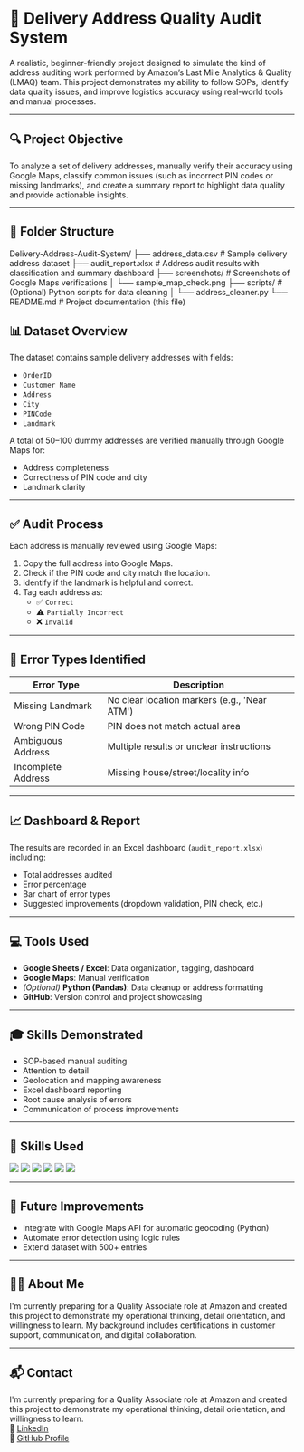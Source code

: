 # 🧭 Delivery Address Quality Audit System

A realistic, beginner-friendly project designed to simulate the kind of address auditing work performed by Amazon’s Last Mile Analytics & Quality (LMAQ) team. This project demonstrates my ability to follow SOPs, identify data quality issues, and improve logistics accuracy using real-world tools and manual processes.

---

## 🔍 Project Objective

To analyze a set of delivery addresses, manually verify their accuracy using Google Maps, classify common issues (such as incorrect PIN codes or missing landmarks), and create a summary report to highlight data quality and provide actionable insights.

---

## 📁 Folder Structure

Delivery-Address-Audit-System/
├── address_data.csv # Sample delivery address dataset
├── audit_report.xlsx # Address audit results with classification and summary dashboard
├── screenshots/ # Screenshots of Google Maps verifications
│ └── sample_map_check.png
├── scripts/ # (Optional) Python scripts for data cleaning
│ └── address_cleaner.py
└── README.md # Project documentation (this file)

## 📊 Dataset Overview

The dataset contains sample delivery addresses with fields:
- `OrderID`
- `Customer Name`
- `Address`
- `City`
- `PINCode`
- `Landmark`

A total of 50–100 dummy addresses are verified manually through Google Maps for:
- Address completeness
- Correctness of PIN code and city
- Landmark clarity

---

## ✅ Audit Process

Each address is manually reviewed using Google Maps:

1. Copy the full address into Google Maps.
2. Check if the PIN code and city match the location.
3. Identify if the landmark is helpful and correct.
4. Tag each address as:
   - ✅ `Correct`
   - ⚠️ `Partially Incorrect`
   - ❌ `Invalid`

---

## 🧠 Error Types Identified

| Error Type           | Description                                  |
|----------------------|----------------------------------------------|
| Missing Landmark     | No clear location markers (e.g., 'Near ATM') |
| Wrong PIN Code       | PIN does not match actual area               |
| Ambiguous Address    | Multiple results or unclear instructions     |
| Incomplete Address   | Missing house/street/locality info           |

---

## 📈 Dashboard & Report

The results are recorded in an Excel dashboard (`audit_report.xlsx`) including:
- Total addresses audited
- Error percentage
- Bar chart of error types
- Suggested improvements (dropdown validation, PIN check, etc.)

---

## 💻 Tools Used

- **Google Sheets / Excel**: Data organization, tagging, dashboard
- **Google Maps**: Manual verification
- *(Optional)* **Python (Pandas)**: Data cleanup or address formatting
- **GitHub**: Version control and project showcasing

---

## 🎓 Skills Demonstrated

- SOP-based manual auditing
- Attention to detail
- Geolocation and mapping awareness
- Excel dashboard reporting
- Root cause analysis of errors
- Communication of process improvements

---

## 🧠 Skills Used

<p align="left">
  <img src="https://img.shields.io/badge/-Excel-217346?style=for-the-badge&logo=microsoft-excel&logoColor=white" />
  <img src="https://img.shields.io/badge/-Google%20Maps-4285F4?style=for-the-badge&logo=google-maps&logoColor=white" />
  <img src="https://img.shields.io/badge/-Manual%20Testing-F9A825?style=for-the-badge&logo=testing-library&logoColor=white" />
  <img src="https://img.shields.io/badge/-Data%20Cleaning-4CAF50?style=for-the-badge" />
  <img src="https://img.shields.io/badge/-Process%20Improvement-FF5722?style=for-the-badge" />
  <img src="https://img.shields.io/badge/-Attention%20to%20Detail-9C27B0?style=for-the-badge" />
</p>

---

## 📌 Future Improvements

- Integrate with Google Maps API for automatic geocoding (Python)
- Automate error detection using logic rules
- Extend dataset with 500+ entries

---

## 🧑‍💼 About Me

I'm currently preparing for a Quality Associate role at Amazon and created this project to demonstrate my operational thinking, detail orientation, and willingness to learn. My background includes certifications in customer support, communication, and digital collaboration.

---

## 📬 Contact

I'm currently preparing for a Quality Associate role at Amazon and created this project to demonstrate my operational thinking, detail orientation, and willingness to learn.  
🔗 [LinkedIn](https://linkedin.com/in/yourprofile)  
📁 [GitHub Profile](https://github.com/yourusername)
